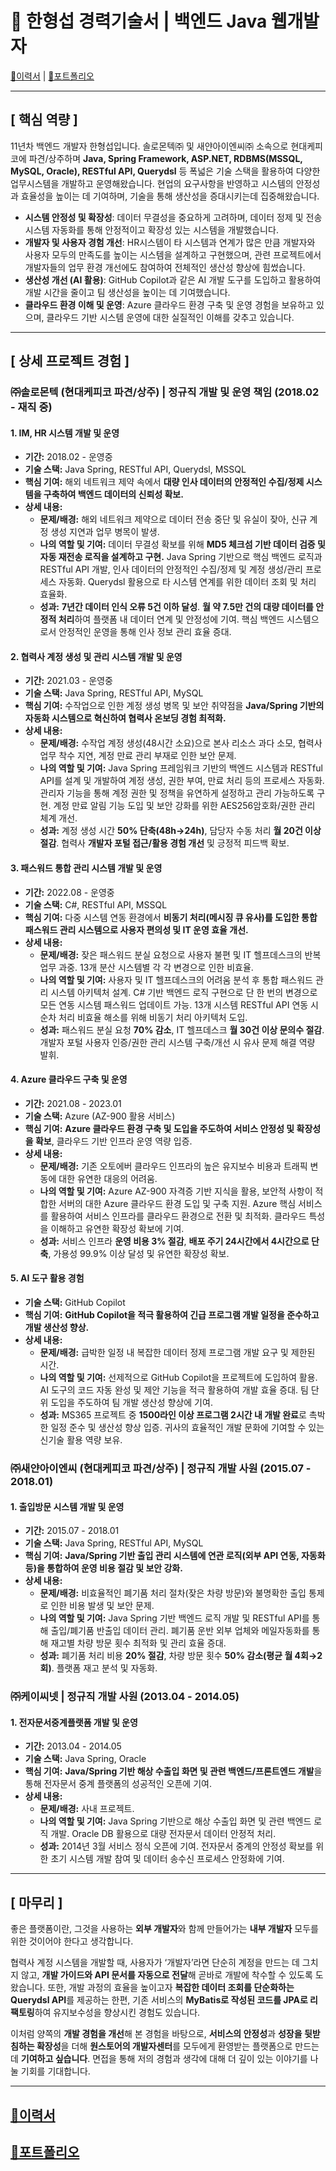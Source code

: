# 📜 한형섭 경력기술서 | 백엔드 Java 웹개발자
  [💫이력서](../README.md "이력서")  |   [🚀포트폴리오](portfolio2.md "포트폴리오")
 
---

## **[ 핵심 역량 ]**

11년차 백엔드 개발자 한형섭입니다. 솔로몬텍㈜ 및 새얀아이엔씨㈜ 소속으로 현대케피코에 파견/상주하며 **Java, Spring Framework, ASP.NET, RDBMS(MSSQL, MySQL, Oracle), RESTful API, Querydsl** 등 폭넓은 기술 스택을 활용하여 다양한 업무시스템을 개발하고 운영해왔습니다. 현업의 요구사항을 반영하고 시스템의 안정성과 효율성을 높이는 데 기여하며, 기술을 통해 생산성을 증대시키는데 집중해왔습니다.

-   **시스템 안정성 및 확장성**: 데이터 무결성을 중요하게 고려하며, 데이터 정제 및 전송 시스템 자동화를 통해 안정적이고 확장성 있는 시스템을 개발했습니다.
-   **개발자 및 사용자 경험 개선**: HR시스템이 타 시스템과 연계가 많은 만큼 개발자와 사용자 모두의 만족도를 높이는 시스템을 설계하고 구현했으며, 관련 프로젝트에서 개발자들의 업무 환경 개선에도 참여하여 전체적인 생산성 향상에 힘썼습니다.
-   **생산성 개선 (AI 활용)**: GitHub Copilot과 같은 AI 개발 도구를 도입하고 활용하여 개발 시간을 줄이고 팀 생산성을 높이는 데 기여했습니다.
-   **클라우드 환경 이해 및 운영**: Azure 클라우드 환경 구축 및 운영 경험을 보유하고 있으며, 클라우드 기반 시스템 운영에 대한 실질적인 이해를 갖추고 있습니다.

---

## **[ 상세 프로젝트 경험 ]**

### **㈜솔로몬텍 (현대케피코 파견/상주) | 정규직 개발 및 운영 책임** (2018.02 - 재직 중)

#### **1. IM, HR 시스템 개발 및 운영**
-   **기간:** 2018.02 - 운영중
-   **기술 스택:** Java Spring, RESTful API, Querydsl, MSSQL
-   **핵심 기여:** 해외 네트워크 제약 속에서 **대량 인사 데이터의 안정적인 수집/정제 시스템을 구축하여 백엔드 데이터의 신뢰성 확보.**
-   **상세 내용:**
    -   **문제/배경:** 해외 네트워크 제약으로 데이터 전송 중단 및 유실이 잦아, 신규 계정 생성 지연과 업무 병목이 발생.
    -   **나의 역할 및 기여:** 데이터 무결성 확보를 위해 **MD5 체크섬 기반 데이터 검증 및 자동 재전송 로직을 설계하고 구현.** Java Spring 기반으로 핵심 백엔드 로직과 RESTful API 개발, 인사 데이터의 안정적인 수집/정제 및 계정 생성/관리 프로세스 자동화. Querydsl 활용으로 타 시스템 연계를 위한 데이터 조회 및 처리 효율화.
    -   **성과:** **7년간 데이터 인식 오류 5건 이하 달성**. **월 약 7.5만 건의 대량 데이터를 안정적 처리**하여 플랫폼 내 데이터 연계 및 안정성에 기여. 핵심 백엔드 시스템으로서 안정적인 운영을 통해 인사 정보 관리 효율 증대.

#### **2. 협력사 계정 생성 및 관리 시스템 개발 및 운영**
-   **기간:** 2021.03 - 운영중
-   **기술 스택:** Java Spring, RESTful API, MySQL
-   **핵심 기여:** 수작업으로 인한 계정 생성 병목 및 보안 취약점을 **Java/Spring 기반의 자동화 시스템으로 혁신하여 협력사 온보딩 경험 최적화.**
-   **상세 내용:**
    -   **문제/배경:** 수작업 계정 생성(48시간 소요)으로 본사 리소스 과다 소모, 협력사 업무 착수 지연, 계정 만료 관리 부재로 인한 보안 문제.
    -   **나의 역할 및 기여:** Java Spring 프레임워크 기반의 백엔드 시스템과 RESTful API를 설계 및 개발하여 계정 생성, 권한 부여, 만료 처리 등의 프로세스 자동화. 관리자 기능을 통해 계정 권한 및 정책을 유연하게 설정하고 관리 가능하도록 구현. 계정 만료 알림 기능 도입 및 보안 강화를 위한 AES256암호화/권한 관리 체계 개선.
    -   **성과:** 계정 생성 시간 **50% 단축(48h→24h)**, 담당자 수동 처리 **월 20건 이상 절감**. 협력사 **개발자 포털 접근/활용 경험 개선** 및 긍정적 피드백 확보.

#### **3. 패스워드 통합 관리 시스템 개발 및 운영**
-   **기간:** 2022.08 - 운영중
-   **기술 스택:** C#, RESTful API, MSSQL
-   **핵심 기여:** 다중 시스템 연동 환경에서 **비동기 처리(메시징 큐 유사)를 도입한 통합 패스워드 관리 시스템으로 사용자 편의성 및 IT 운영 효율 개선.**
-   **상세 내용:**
    -   **문제/배경:** 잦은 패스워드 분실 요청으로 사용자 불편 및 IT 헬프데스크의 반복 업무 과중. 13개 분산 시스템별 각 각 변경으로 인한 비효율.
    -   **나의 역할 및 기여:** 사용자 및 IT 헬프데스크의 어려움 분석 후 통합 패스워드 관리 시스템 아키텍처 설계. C# 기반 백엔드 로직 구현으로 단 한 번의 변경으로 모든 연동 시스템 패스워드 업데이트 가능. 13개 시스템 RESTful API 연동 시 순차 처리 비효율 해소를 위해 비동기 처리 아키텍처 도입.
    -   **성과:** 패스워드 분실 요청 **70% 감소**, IT 헬프데스크 **월 30건 이상 문의수 절감**. 개발자 포털 사용자 인증/권한 관리 시스템 구축/개선 시 유사 문제 해결 역량 발휘.

#### **4. Azure 클라우드 구축 및 운영**
-   **기간:** 2021.08 - 2023.01
-   **기술 스택:** Azure (AZ-900 활용 서비스)
-   **핵심 기여:** **Azure 클라우드 환경 구축 및 도입을 주도하여 서비스 안정성 및 확장성을 확보**, 클라우드 기반 인프라 운영 역량 입증.
-   **상세 내용:**
    -   **문제/배경:** 기존 오토에버 클라우드 인프라의 높은 유지보수 비용과 트래픽 변동에 대한 유연한 대응의 어려움.
    -   **나의 역할 및 기여:** Azure AZ-900 자격증 기반 지식을 활용, 보안적 사항이 적합한 서버의 대한 Azure 클라우드 환경 도입 및 구축 지원. Azure 핵심 서비스를 활용하여 서비스 인프라를 클라우드 환경으로 전환 및 최적화. 클라우드 특성을 이해하고 유연한 확장성 확보에 기여.
    -   **성과:** 서비스 인프라 **운영 비용 3% 절감**, **배포 주기 24시간에서 4시간으로 단축**, 가용성 99.9% 이상 달성 및 유연한 확장성 확보.

#### **5. AI 도구 활용 경험**
-   **기술 스택:** GitHub Copilot
-   **핵심 기여:** **GitHub Copilot을 적극 활용하여 긴급 프로그램 개발 일정을 준수하고 개발 생산성 향상.**
-   **상세 내용:**
    -   **문제/배경:** 급박한 일정 내 복잡한 데이터 정제 프로그램 개발 요구 및 제한된 시간.
    -   **나의 역할 및 기여:** 선제적으로 GitHub Copilot을 프로젝트에 도입하여 활용. AI 도구의 코드 자동 완성 및 제안 기능을 적극 활용하여 개발 효율 증대. 팀 단위 도입을 주도하여 팀 개발 생산성 향상에 기여.
    -   **성과:** MS365 프로젝트 중 **1500라인 이상 프로그램 2시간 내 개발 완료**로 촉박한 일정 준수 및 생산성 향상 입증. 귀사의 효율적인 개발 문화에 기여할 수 있는 신기술 활용 역량 보유.

### **㈜새얀아이엔씨 (현대케피코 파견/상주) | 정규직 개발 사원** (2015.07 - 2018.01)

#### **1. 출입방문 시스템 개발 및 운영**
-   **기간:** 2015.07 - 2018.01
-   **기술 스택:** Java Spring, RESTful API, MySQL
-   **핵심 기여:** **Java/Spring 기반 출입 관리 시스템에 연관 로직(외부 API 연동, 자동화 등)을 통합하여 운영 비용 절감 및 보안 강화.**
-   **상세 내용:**
    -   **문제/배경:** 비효율적인 폐기품 처리 절차(잦은 차량 방문)와 불명확한 출입 통제로 인한 비용 발생 및 보안 문제.
    -   **나의 역할 및 기여:** Java Spring 기반 백엔드 로직 개발 및 RESTful API를 통해 출입/폐기품 반출입 데이터 관리. 폐기품 운반 외부 업체와 메일자동화를 통해 재고별 차량 방문 횟수 최적화 및 관리 효율 증대.
    -   **성과:** 폐기품 처리 비용 **20% 절감**, 차량 방문 횟수 **50% 감소(평균 월 4회→2회)**. 플랫폼 재고 분석 및 자동화.

### **㈜케이씨넷 | 정규직 개발 사원** (2013.04 - 2014.05)

#### **1. 전자문서중계플랫폼 개발 및 운영**
-   **기간:** 2013.04 - 2014.05
-   **기술 스택:** Java Spring, Oracle
-   **핵심 기여:** **Java/Spring 기반 해상 수출입 화면 및 관련 백엔드/프론트엔드 개발**을 통해 전자문서 중계 플랫폼의 성공적인 오픈에 기여.
-   **상세 내용:**
    -   **문제/배경:** 사내 프로젝트.
    -   **나의 역할 및 기여:** Java Spring 기반으로 해상 수출입 화면 및 관련 백엔드 로직 개발. Oracle DB 활용으로 대량 전자문서 데이터 안정적 처리.
    -   **성과:** 2014년 3월 서비스 정식 오픈에 기여. 전자문서 중계의 안정성 확보를 위한 초기 시스템 개발 참여 및 데이터 송수신 프로세스 안정화에 기여.

---

## **[ 마무리 ]**

좋은 플랫폼이란, 그것을 사용하는 **외부 개발자**와 함께 만들어가는 **내부 개발자** 모두를 위한 것이어야 한다고 생각합니다.

협력사 계정 시스템을 개발할 때, 사용자가 ‘개발자’라면 단순히 계정을 만드는 데 그치지 않고, **개발 가이드와 API 문서를 자동으로 전달**해 곧바로 개발에 착수할 수 있도록 도왔습니다. 또한, 개발 과정의 효율을 높이고자 **복잡한 데이터 조회를 단순화하는 Querydsl API**를 제공하는 한편, 기존 서비스의 **MyBatis로 작성된 코드를 JPA로 리팩토링**하여 유지보수성을 향상시킨 경험도 있습니다.

이처럼 양쪽의 **개발 경험을 개선**해 본 경험을 바탕으로, **서비스의 안정성**과 **성장을 뒷받침하는 확장성**을 더해 **원스토어의 개발자센터**를 모두에게 환영받는 플랫폼으로 만드는 데 **기여하고 싶습니다**. 면접을 통해 저의 경험과 생각에 대해 더 깊이 있는 이야기를 나눌 기회를 기대합니다.

---

## [💫이력서](../README.md "이력서") 
## [🚀포트폴리오](portfolio2.md "포트폴리오")
